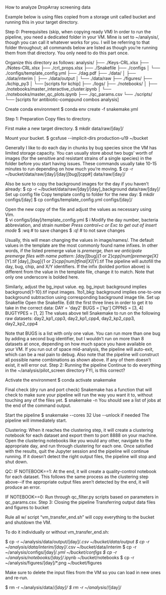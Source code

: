 How to analyze DropArray screening data

Example below is using files copied from a storage unit called bucket and running this in your target directory.

Step 0: Prerequisites (skip, when copying ready VM)
In order to run the pipeline, you need a dedicated folder in your VM. Mine is set to ~/analysis/, though you can call it whatever works for you. I will be referring to that folder throughout; all commands below are listed as though you’re running them from that directory. You only need to do this part once.

Organize this directory as follows:
analysis/
├── ./Keys-CRL.xlsx
├── ./Notes-CRL.xlsx
├── ./crl_props.xlsx
├── ./Snakefile
├── ./configs
│   └── ./configs/template_config.yml
├── ./dag.pdf
├── ./data/
│   ├── ./data/interim
│   ├── ./data/output
│   └── ./data/raw
├── ./figures/
├── ./kchip_py3
│   └── [scripts for kchip]
├── ./logs/
├── ./notebooks/
│   ├── ./notebooks/master_interactive_cluster.ipynb
│   └── ./notebooks/master_qc_plots.ipynb
├── ./qc_params.csv
└── ./scripts/
    └── [scripts for antibiotic-comppund combos analysis]

Create conda environment
$ conda env create -f snakemake.yml

Step 1: Preparation
Copy files to directory. 

First make a new target directory.
$ mkdir data/raw/[day]/

Mount your bucket.
$ gcsfuse --implicit-dirs production-u19 ~/bucket

Generally I like to do each day in chunks by bug species since the VM has limited storage capacity. You can usually store about two bugs’ worth of images (for the sensitive and resistant strains of a single species) in the folder before you start having issues. These commands usually take 10-15 minutes to run depending on how much you’re moving.
$ cp -r ~/bucket/data/raw/[day]/[day]_[bug]_[cpp#] data/raw/[day]/

Also be sure to copy the background images for the day if you haven’t already:
$ cp -r ~/bucket/data/raw/[day]/[day]_background data/raw/[day]/
Set up config file
Copy template config to folder for the new day:
$ mkdir configs/[day]
$ cp configs/template_config.yml configs/[day]/

Open the new copy of the file and adjust the values as necessary using Vim.  
$ vi configs/[day]/template_config.yml
$ i 
Modify the day number, bacteria abbreviation, and strain number
*Press control+c or Exc to get out of insert mode*
$ :wq # to save changes
$ :q! # to not save changes

Usually, this will mean changing the values in image/names/. The default values in the template are the most commonly found name infixes. In other words, if the listed premerge value is _premerge, then we anticipate premerge files with name pattern: 
[day]_[bug]{1 or 2}_cpp[num]_premerge_[X]_[Y].tif
[day]_[bug]{1 or 2}_cpp[num]_tfinal_[X]_[Y].tif
The pipeline will autofill the day, bug, chip, and X/Y identifiers. If the infix (bolded portion above) is different from the value in the template file, change it to match. Note that only one underscore is bolded here. 

Similarly, adjust the bg_input value. eg. bg_input: background implies background{1-10}.tif input images. 1to1_bkg: background implies one-to-one background subtraction using corresponding background image tile. 
Set up Snakefile
Open the Snakefile. Edit the first three lines in order to get it to take in the correct data: 
DAY = 'day2' 
BUGS = ['kp']
CPPNS = [3, 4]
BUGTYPES = [1, 2]
The values above tell Snakemake to run on the following raw datasets:
day2_kp1_cpp3, day2_kp1_cpp4, day2_kp2_cpp3, day2_kp2_cpp4

Note that BUGS is a list with only one value. You can run more than one bug by adding a second bug identifier, but I wouldn’t run on more than 8 datasets at once, depending on how much space you have available on your VM. If you run out of space mid-analysis, the pipeline will auto-exit, which can be a real pain to debug. 
Also note that the pipeline will construct all possible name combinations as shown above. If any of them doesn’t exist, it will error out. 
Step 2: Running the pipeline
Continue to do everything in the ~/analysis/pilot_screen directory FYI, is this correct?

Activate the environment
$ conda activate snakemake

Final check (dry run and port check)
Snakemake has a function that will check to make sure your pipeline will run the way you want it to, without touching any of the files yet. 
$ snakemake -n
You should see a list of jobs at the end of the command output.

Start the pipeline
$ snakemake --cores 32
Use --unlock if needed
The pipeline will immediately start. 

Clustering: When it reaches the clustering step, it will create a clustering notebook for each dataset and export them to port 8888 on your machine. Open the clustering notebooks like you would any other, navigate to the appropriate day, and run through clustering for each one. Once satisfied with the results, quit the Jupyter session and the pipeline will continue running. If it doesn’t detect the right output files, the pipeline will stop and shut down. 

QC: 
IF NOTEBOOK==1:
At the end, it will create a quality-control notebook for each dataset. This follows the same process as the clustering step above--if the appropriate output files aren’t detected by the end, it will produce an error.

IF NOTEBOOK==0:
Run through qc_filter.py scripts based on parameters in qc_params.csv.
Step 3: Closing the pipeline
Transferring output data files and figures to bucket

Rule all w/ script “vm_transfer_end.sh” will copy everything to the bucket and shutdown the VM.

To do it individually or without vm_transfer_end.sh:

$ cp -r ~/analysis/data/output/[day]/*.csv ~/bucket/data/output
$ cp -r ~/analysis/data/interim/[day]/*.csv ~/bucket/data/interim
$ cp -r ~/analysis/configs/[day]/*.yml ~/bucket/configs
$ cp -r ~/analysis/notebooks/[day]/*.ipynb ~/bucket/notebooks
$ cp -r ~/analysis/figures/[day]/*.png ~/bucket/figures

Make sure to delete the input files from the VM so you can load in new ones and re-run.

$ rm -r ~/analysis/data/*/[day]/
$ rm -r ~/analysis/*/[day]/
